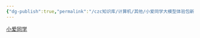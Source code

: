 ```yaml
---
{"dg-publish":true,"permalink":"/czc知识库/计算机/其他/小爱同学大模型体验包新版链接/","dgPassFrontmatter":true,"created":"2024-06-18T17:45:19.923+08:00","updated":"2024-12-08T12:34:12.841+08:00"}
---
```



[小爱同学](https://cnbj1.fds.api.xiaomi.com/aife/et/land/02oh63dc.html)
